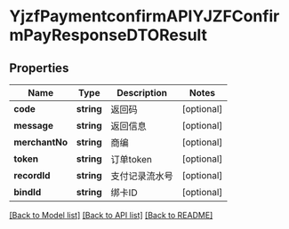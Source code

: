 # YjzfPaymentconfirmAPIYJZFConfirmPayResponseDTOResult

## Properties
Name | Type | Description | Notes
------------ | ------------- | ------------- | -------------
**code** | **string** | 返回码 | [optional] 
**message** | **string** | 返回信息 | [optional] 
**merchantNo** | **string** | 商编 | [optional] 
**token** | **string** | 订单token | [optional] 
**recordId** | **string** | 支付记录流水号 | [optional] 
**bindId** | **string** | 绑卡ID | [optional] 

[[Back to Model list]](../README.md#documentation-for-models) [[Back to API list]](../README.md#documentation-for-api-endpoints) [[Back to README]](../README.md)


